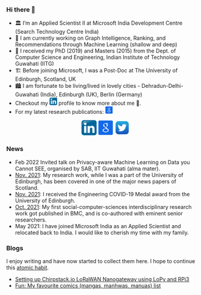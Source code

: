 ### Hi there 👋
- 🏛️ I’m an Applied Scientist II at Microsoft India Development Centre (Search Technology Centre India)
- 🔭 I am currently working on Graph Intelligence, Ranking, and Recommendations through Machine Learning (shallow and deep)
- 🏫 I received my PhD (2019) and Masters (2015) from the Dept. of Computer Science and Engineering, Indian Institute of Technology Guwahati (IITG)
- 🏗️ Before joining Microsoft, I was a Post-Doc at The University of Edinburgh, Scotland, UK
- 🏙️ I am fortunate to be living/lived in lovely cities - Dehradun-Delhi-Guwahati (India), Edinburgh (UK), Berlin (Germany)
- Checkout my [<img alt="LinkedIn" width="20px" src="https://github.com/tushar-semwal/tushar-semwal/blob/main/imgs/1200px-Linkedin.svg.png">](https://www.linkedin.com/in/tusharsemwal/) profile to know more about me 🙋. 
- For my latest research publications: [<img alt="LinkedIn" width="20px" src="https://github.com/tushar-semwal/tushar-semwal/blob/main/imgs/1369267.png" />](https://scholar.google.co.in/citations?user=S8QouS0AAAAJ&hl=en)
[<p align='center'><img alt="LinkedIn" width="40px" src="https://github.com/tushar-semwal/tushar-semwal/blob/main/imgs/1200px-Linkedin.svg.png" />](https://www.linkedin.com/in/tusharsemwal/)
[<img alt="LinkedIn" width="40px" src="https://github.com/tushar-semwal/tushar-semwal/blob/main/imgs/1369267.png" />](https://scholar.google.co.in/citations?user=S8QouS0AAAAJ&hl=en)
[<img alt="LinkedIn" width="40px" src="https://github.com/tushar-semwal/tushar-semwal/blob/main/imgs/twitter.png" /></p>](https://twitter.com/tushar__semwal)
 
### News
- Feb 2022 Invited talk on Privacy-aware Machine Learning on Data you Cannot SEE, organised by SAB, IIT Guwahati (alma mater).
- [Nov. 2021](https://www.edinburghnews.scotsman.com/news/transport/study-finds-edinburghs-20mph-limits-won-majority-support-on-twitter-policymakers-should-be-less-concerned-about-public-backlash-say-researchers-3458929): My research work, while I was a part of the University of Edinburgh, has been covered in one of the major news papers of Scotland.
- [Nov. 2021](https://www.linkedin.com/posts/tusharsemwal_engineering-covid-edinburgh-activity-6861717386605666304-AOOw): I received the Engineering COVID-19 Medal award from the University of Edinburgh.
- [Oct. 2021](https://link.springer.com/article/10.1186/s12889-021-12259-6): My first social-computer-sciences interdisciplinary research work got published in BMC, and is co-authored with eminent senior researchers. 
- May 2021: I have joined Microsoft India as an Applied Scientist and relocated back to India. I would like to cherish my time with my family.


### Blogs
I enjoy writing and have now started to collect them here. I hope to continue this [atomic habit](https://jamesclear.com/atomic-habits).

- [Setting up Chirpstack.io LoRaWAN Nanogateway using LoPy and RPi3](https://github.com/tushar-semwal/tushar-semwal/blob/main/blogs/blog1/README.md)
- [Fun: My favourite comics (mangas, manhwas, manuas) list](https://github.com/tushar-semwal/tushar-semwal/blob/main/blogs/blog2/README.md)
  
  
  
  
  
  
  
<!--
**tushar-semwal/tushar-semwal** is a ✨ _special_ ✨ repository because its `README.md` (this file) appears on your GitHub profile.

Here are some ideas to get you started:

- 🔭 I’m currently working on ...
- 🌱 I’m currently learning ...
- 👯 I’m looking to collaborate on ...
- 🤔 I’m looking for help with ...
- 💬 Ask me about ...
- 📫 How to reach me: ...
- 😄 Pronouns: ...
- ⚡ Fun fact: ...
-->

